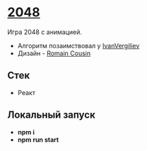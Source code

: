 # [2048](https://2048.polugrudov.ru/)

Игра 2048 с анимацией.

- Алгоритм позаимствовал у [IvanVergiliev](https://github.com/IvanVergiliev/2048-react)
- Дизайн - [Romain Cousin](https://www.behance.net/romaincousin)

## Стек

- Реакт

## Локальный запуск
- **npm i**
- **npm run start**